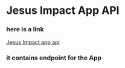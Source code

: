 <h1>Jesus Impact App API</h1>
<h3>here is a link</h3>
<a href="https://jimpact.pythonanywhere.com">Jesus Impact app api</a>
<h3>it contains endpoint for the App</h3>

